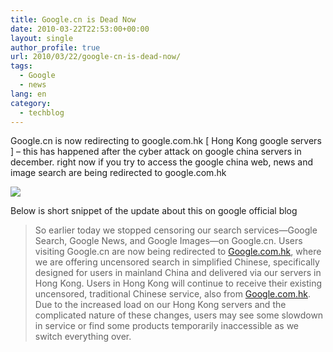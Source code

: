 ```yaml
---
title: Google.cn is Dead Now
date: 2010-03-22T22:53:00+00:00
layout: single
author_profile: true
url: 2010/03/22/google-cn-is-dead-now/
tags:
  - Google
  - news
lang: en
category: 
  - techblog
---
```

Google.cn is now redirecting to google.com.hk [ Hong Kong google servers ] – this has happened after the cyber attack on google china servers in december. right now if you try to access the google china web, news and image search are being redirected to google.com.hk

[![](http://4.bp.blogspot.com/_vaUVXcmC3OI/S6ftptsgB2I/AAAAAAAABXI/si13GHF0jqo/s400/googlechinashutdown.jpg)](http://4.bp.blogspot.com/_vaUVXcmC3OI/S6ftptsgB2I/AAAAAAAABXI/si13GHF0jqo/s1600-h/googlechinashutdown.jpg)

Below is short snippet of the update about this on google official blog

> So earlier today we stopped censoring our search services—Google Search, Google News, and Google Images—on Google.cn. Users visiting Google.cn are now being redirected to [Google.com.hk](http://www.google.com.hk/), where we are offering uncensored search in simplified Chinese, specifically designed for users in mainland China and delivered via our servers in Hong Kong. Users in Hong Kong will continue to receive their existing uncensored, traditional Chinese service, also from [Google.com.hk](http://www.google.com.hk/). Due to the increased load on our Hong Kong servers and the complicated nature of these changes, users may see some slowdown in service or find some products temporarily inaccessible as we switch everything over.